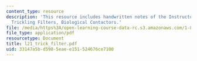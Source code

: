 ```yaml
---
content_type: resource
description: 'This resource includes handwritten notes of the Instructor on the topic:
  Trickling Filters, Biological Contactors.'
file: /media/https%3A/open-learning-course-data-rc.s3.amazonaws.com/1-85-water-and-wastewater-treatment-engineering-spring-2006/33147a5bd5985eaee151524676ce7100_l21_trick_filter.pdf
file_type: application/pdf
resourcetype: Document
title: l21_trick_filter.pdf
uid: 33147a5b-d598-5eae-e151-524676ce7100
---
```

